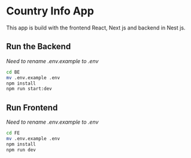# Country Info App

This app is build with the frontend React, Next js and backend in Nest js.

## Run the Backend

_Need to rename .env.example to .env_

```bash
cd BE
mv .env.example .env
npm install
npm run start:dev
```

## Run Frontend

_Need to rename .env.example to .env_

```bash
cd FE
mv .env.example .env
npm install
npm run dev
```
